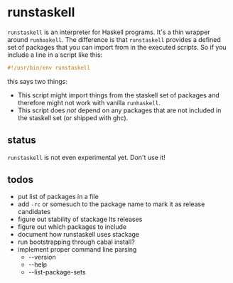 # runstaskell

`runstaskell` is an interpreter for Haskell programs. It's a thin wrapper
around `runhaskell`.  The difference is that `runstaskell` provides a defined
set of packages that you can import from in the executed scripts. So if you
include a line in a script like this:

``` haskell
#!/usr/bin/env runstaskell
```

this says two things:

- This script might import things from the staskell set of packages and
  therefore might not work with vanilla `runhaskell`.
- This script does *not* depend on any packages that are not included in the
  staskell set (or shipped with ghc).

## status

`runstaskell` is not even experimental yet. Don't use it!

## todos

- put list of packages in a file
- add `-rc` or somesuch to the package name to mark it as release candidates
- figure out stability of stackage lts releases
- figure out which packages to include
- document how runstaskell uses stackage
- run bootstrapping through cabal install?
- implement proper command line parsing
  - --version
  - --help
  - --list-package-sets
